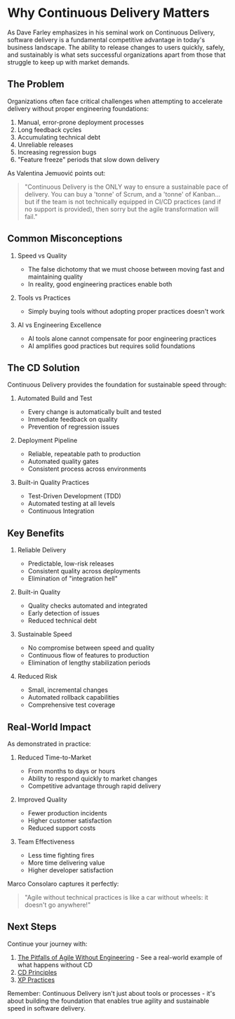 # Why Continuous Delivery Matters

As Dave Farley emphasizes in his seminal work on Continuous Delivery, software delivery is a fundamental competitive advantage in today's business landscape. The ability to release changes to users quickly, safely, and sustainably is what sets successful organizations apart from those that struggle to keep up with market demands.

## The Problem

Organizations often face critical challenges when attempting to accelerate delivery without proper engineering foundations:

1. Manual, error-prone deployment processes
2. Long feedback cycles
3. Accumulating technical debt
4. Unreliable releases
5. Increasing regression bugs
6. "Feature freeze" periods that slow down delivery

As Valentina Jemuović points out:

> "Continuous Delivery is the ONLY way to ensure a sustainable pace of delivery. You can buy a 'tonne' of Scrum, and a 'tonne' of Kanban... but if the team is not technically equipped in CI/CD practices (and if no support is provided), then sorry but the agile transformation will fail."

## Common Misconceptions

1. Speed vs Quality

   - The false dichotomy that we must choose between moving fast and maintaining quality
   - In reality, good engineering practices enable both

2. Tools vs Practices

   - Simply buying tools without adopting proper practices doesn't work

3. AI vs Engineering Excellence
   - AI tools alone cannot compensate for poor engineering practices
   - AI amplifies good practices but requires solid foundations

## The CD Solution

Continuous Delivery provides the foundation for sustainable speed through:

1. Automated Build and Test

   - Every change is automatically built and tested
   - Immediate feedback on quality
   - Prevention of regression issues

2. Deployment Pipeline

   - Reliable, repeatable path to production
   - Automated quality gates
   - Consistent process across environments

3. Built-in Quality Practices
   - Test-Driven Development (TDD)
   - Automated testing at all levels
   - Continuous Integration

## Key Benefits

1. Reliable Delivery

   - Predictable, low-risk releases
   - Consistent quality across deployments
   - Elimination of "integration hell"

2. Built-in Quality

   - Quality checks automated and integrated
   - Early detection of issues
   - Reduced technical debt

3. Sustainable Speed

   - No compromise between speed and quality
   - Continuous flow of features to production
   - Elimination of lengthy stabilization periods

4. Reduced Risk
   - Small, incremental changes
   - Automated rollback capabilities
   - Comprehensive test coverage

## Real-World Impact

As demonstrated in practice:

1. Reduced Time-to-Market

   - From months to days or hours
   - Ability to respond quickly to market changes
   - Competitive advantage through rapid delivery

2. Improved Quality

   - Fewer production incidents
   - Higher customer satisfaction
   - Reduced support costs

3. Team Effectiveness
   - Less time fighting fires
   - More time delivering value
   - Higher developer satisfaction

Marco Consolaro captures it perfectly:

> "Agile without technical practices is like a car without wheels: it doesn't go anywhere!"

## Next Steps

Continue your journey with:

1. [The Pitfalls of Agile Without Engineering](/docs/foundation/agile-transformation-pitfalls) - See a real-world example of what happens without CD
2. [CD Principles](/docs/foundation/cd-principles)
3. [XP Practices](/docs/foundation/xp-practices)

Remember: Continuous Delivery isn't just about tools or processes - it's about building the foundation that enables true agility and sustainable speed in software delivery.
